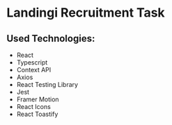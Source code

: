 <h1> Landingi Recruitment Task </h1>

<h2>Used Technologies:</h2>
<ul>
  <li>React</li>
  <li>Typescript</li>
  <li>Context API</li>
  <li>Axios</li>
  <li>React Testing Library</li>
  <li>Jest</li>
  <li>Framer Motion</li>
  <li>React Icons</li>
  <li>React Toastify</li>
</ul>
